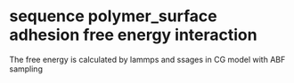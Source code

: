 # sequence polymer_surface adhesion free energy interaction
The free energy is calculated by lammps and ssages in CG model with ABF sampling
